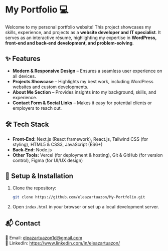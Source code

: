 # My Portfolio 💻

Welcome to my personal portfolio website! This project showcases my skills, experience, and projects as a **website developer and IT specialist**. It serves as an interactive résumé, highlighting my expertise in **WordPress, front-end and back-end development, and problem-solving**.  

## ✨ Features  
- **Modern & Responsive Design** – Ensures a seamless user experience on all devices.  
- **Projects Showcase** – Highlights my best work, including WordPress websites and custom developments.  
- **About Me Section** – Provides insights into my background, skills, and experience.  
- **Contact Form & Social Links** – Makes it easy for potential clients or employers to reach out.  

## 🛠 Tech Stack  
- **Front-End:** Next.js (React framework), React.js, Tailwind CSS (for styling), HTML5 & CSS3, JavaScript (ES6+)
- **Back-End:** Node.js
- **Other Tools:** Vercel (for deployment & hosting), Git & GitHub (for version control), Figma (for UI/UX design)  

## 📌 Setup & Installation  
1. Clone the repository:  
   ```sh  
   git clone https://github.com/eleazartuazon/My-Portfolio.git  
   ```  
2. Open `index.html` in your browser or set up a local development server.  

## 📬 Contact  
📧 Email: eleazartuazon1d@gmail.com        
🔗 LinkedIn: https://www.linkedin.com/in/eleazartuazon/
